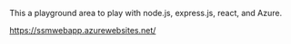 This a playground area to play with node.js, express.js, react, and Azure.

https://ssmwebapp.azurewebsites.net/